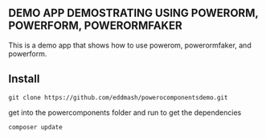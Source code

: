 DEMO APP DEMOSTRATING USING POWERORM, POWERFORM, POWERORMFAKER
--------------------------------------------------------------

This is a demo app that shows how to use powerom, powerormfaker, and powerform.

Install
-------
``git clone https://github.com/eddmash/powerocomponentsdemo.git``

get into the powercomponents folder and run to get the dependencies

``composer update``